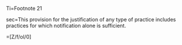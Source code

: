 Ti=Footnote 21

sec=This provision for the justification of any type of practice includes practices for which notification alone is sufficient.

=[Z/f/ol/0]